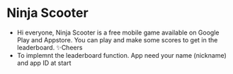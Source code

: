 # Ninja Scooter

- Hi everyone, Ninja Scooter is a free mobile game available on Google Play and Appstore. You can play and make some scores to get in the leaderboard. ✨Cheers
- To implemnt the leaderboard function. App need your name (nickname) and app ID at start
